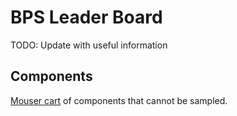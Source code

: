 # BPS Leader Board
TODO: Update with useful information

## Components
[Mouser cart](https://www.mouser.com/ProjectManager/ProjectDetail.aspx?AccessID=ebf45c0b24) of components that cannot be sampled.
